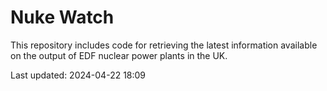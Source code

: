 # Nuke Watch

This repository includes code for retrieving the latest information available on the output of EDF nuclear power plants in the UK.

Last updated: 2024-04-22 18:09